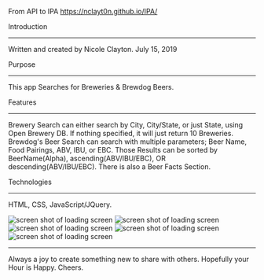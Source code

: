 From API to IPA
https://nclayt0n.github.io/IPA/


Introduction
____________
Written and created by Nicole Clayton.
July 15, 2019

Purpose
_______
This app Searches for Breweries & Brewdog Beers. 


Features
________
Brewery Search can either search by City, City/State, or just State, using Open Brewery DB. If nothing specified, it will just return 10 Breweries.
Brewdog's Beer Search can search with multiple parameters; Beer Name, Food Pairings, ABV, IBU, or EBC. 
Those Results can be sorted by BeerName(Alpha), ascending(ABV/IBU/EBC), OR descending(ABV/IBU/EBC).
There is also a Beer Facts Section.


Technologies
___________
HTML, CSS, JavaScript/JQuery.


![screen shot of loading screen](https://nclayt0n.github.io/IPA/images/ipascreenshot1.png "App Load Screen")
![screen shot of loading screen](https://nclayt0n.github.io/IPA/images/ipascreenshot.png "App Beginning Paragraph")
![screen shot of loading screen](https://nclayt0n.github.io/IPA/images/ipascreenshot2.png "App Brewery Search Section")
![screen shot of loading screen](https://nclayt0n.github.io/IPA/images/ipascreenshot3.png "App BrewDog's Beer Search Section")
![screen shot of loading screen](https://nclayt0n.github.io/IPA/images/ipascreenshot4.png "App Beer Facts")

___________
Always a joy to create something new to share with others. Hopefully your Hour is Happy. Cheers.
